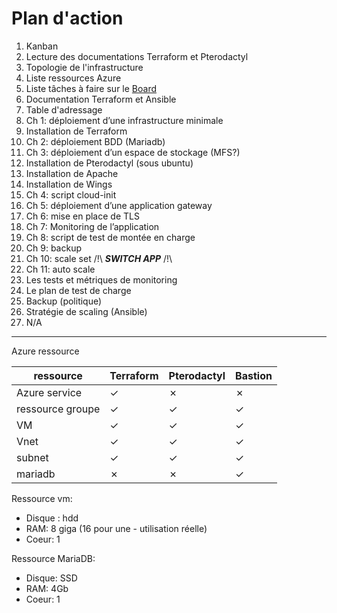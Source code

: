 # Plan d'action

1. Kanban
2. Lecture des documentations Terraform et Pterodactyl
3. Topologie de l'infrastructure
4. Liste ressources Azure
5. Liste tâches à faire sur le [Board](https://github.com/users/Simplon-Luna/projects/1/views/1)
6. Documentation Terraform et Ansible
7. Table d'adressage
8. Ch 1: déploiement d’une infrastructure minimale
9. Installation de Terraform
10. Ch 2: déploiement  BDD (Mariadb)
11. Ch 3: déploiement d’un espace de stockage (MFS?)
12. Installation de Pterodactyl (sous ubuntu)
13. Installation de Apache
14. Installation de Wings
15. Ch 4: script cloud-init
16. Ch 5: déploiement d’une application gateway
17. Ch 6: mise en place de TLS
18. Ch 7: Monitoring de l’application
19. Ch 8: script de test de montée en charge
20. Ch 9: backup
21. Ch 10: scale set /!\ ***SWITCH APP*** /!\
22. Ch 11: auto scale
23. Les tests et métriques de monitoring
24. Le plan de test de charge
25. Backup (politique)
26. Stratégie de scaling (Ansible)
27. N/A

-------------------------------------------

Azure ressource

| ressource | Terraform | Pterodactyl | Bastion  |
| -------- | -------- | -------- | -------- |
| Azure service    | ✓     | ✗    | ✗    |
| ressource groupe    | ✓     | ✓     |✓     |
| VM    | ✓     | ✓     |✓    |
| Vnet    | ✓    | ✓     | ✓     |
| subnet     | ✓     | ✓     |✓     |
| mariadb     | ✗     | ✗    |✓     |

Ressource vm:

- Disque : hdd
- RAM: 8 giga (16 pour une - utilisation réelle)
- Coeur: 1

Ressource MariaDB:

- Disque: SSD
- RAM: 4Gb
- Coeur: 1

